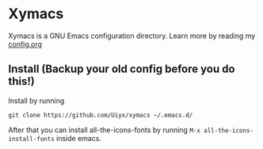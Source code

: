 # Xymacs
Xymacs is a GNU Emacs configuration directory.
Learn more by reading my [config.org](./config.org)

## Install (Backup your old config before you do this!)

Install by running

`git clone https://github.com/Uiyx/xymacs ~/.emacs.d/`

After that you can install all-the-icons-fonts by running 
`M-x all-the-icons-install-fonts`
inside emacs.
